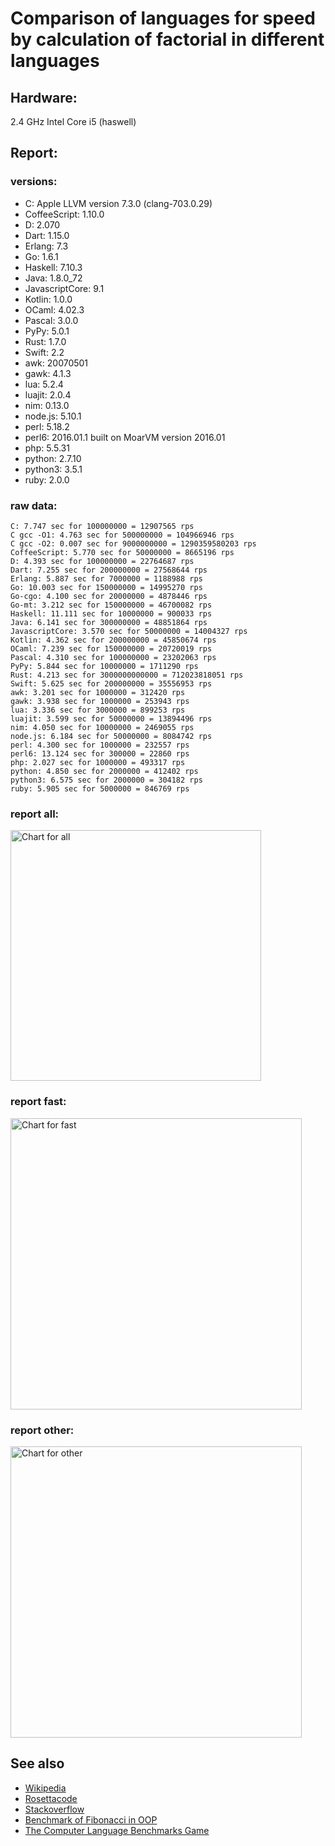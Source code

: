 Comparison of languages for speed by calculation of factorial in different languages
====================================================================================

Hardware:
---------
2.4 GHz Intel Core i5 (haswell)

Report:
-------
### versions:

  * C: Apple LLVM version 7.3.0 (clang-703.0.29)
  * CoffeeScript: 1.10.0
  * D: 2.070
  * Dart: 1.15.0
  * Erlang: 7.3
  * Go: 1.6.1
  * Haskell: 7.10.3
  * Java: 1.8.0_72
  * JavascriptCore: 9.1
  * Kotlin: 1.0.0
  * OCaml: 4.02.3
  * Pascal: 3.0.0
  * PyPy: 5.0.1
  * Rust: 1.7.0
  * Swift: 2.2
  * awk: 20070501
  * gawk: 4.1.3
  * lua: 5.2.4
  * luajit: 2.0.4
  * nim: 0.13.0
  * node.js: 5.10.1
  * perl: 5.18.2
  * perl6: 2016.01.1 built on MoarVM version 2016.01
  * php: 5.5.31
  * python: 2.7.10
  * python3: 3.5.1
  * ruby: 2.0.0


### raw data:

    C: 7.747 sec for 100000000 = 12907565 rps
    C gcc -O1: 4.763 sec for 500000000 = 104966946 rps
    C gcc -O2: 0.007 sec for 9000000000 = 1290359580203 rps
    CoffeeScript: 5.770 sec for 50000000 = 8665196 rps
    D: 4.393 sec for 100000000 = 22764687 rps
    Dart: 7.255 sec for 200000000 = 27568644 rps
    Erlang: 5.887 sec for 7000000 = 1188988 rps
    Go: 10.003 sec for 150000000 = 14995270 rps
    Go-cgo: 4.100 sec for 20000000 = 4878446 rps
    Go-mt: 3.212 sec for 150000000 = 46700082 rps
    Haskell: 11.111 sec for 10000000 = 900033 rps
    Java: 6.141 sec for 300000000 = 48851864 rps
    JavascriptCore: 3.570 sec for 50000000 = 14004327 rps
    Kotlin: 4.362 sec for 200000000 = 45850674 rps
    OCaml: 7.239 sec for 150000000 = 20720019 rps
    Pascal: 4.310 sec for 100000000 = 23202063 rps
    PyPy: 5.844 sec for 10000000 = 1711290 rps
    Rust: 4.213 sec for 3000000000000 = 712023818051 rps
    Swift: 5.625 sec for 200000000 = 35556953 rps
    awk: 3.201 sec for 1000000 = 312420 rps
    gawk: 3.938 sec for 1000000 = 253943 rps
    lua: 3.336 sec for 3000000 = 899253 rps
    luajit: 3.599 sec for 50000000 = 13894496 rps
    nim: 4.050 sec for 10000000 = 2469055 rps
    node.js: 6.184 sec for 50000000 = 8084742 rps
    perl: 4.300 sec for 1000000 = 232557 rps
    perl6: 13.124 sec for 300000 = 22860 rps
    php: 2.027 sec for 1000000 = 493317 rps
    python: 4.850 sec for 2000000 = 412402 rps
    python3: 6.575 sec for 2000000 = 304182 rps
    ruby: 5.905 sec for 5000000 = 846769 rps


### report all:

<img alt="Chart for all" width="401" src="https://chart.googleapis.com/chart?cht=bhs&chs=602x498&chd=t%3A104966945%2C48851863%2C46700081%2C45850674%2C35556953%2C27568644%2C23202062%2C22764687%2C20720019%2C14995270%2C14004327%2C13894495%2C12907564%2C8665196%2C8084741%2C4878445%2C2469054%2C1711290%2C1188988%2C900032%2C899252%2C846768%2C493317%2C412402%2C312420%2C304182%2C253942%2C232556&chco=4d89f9&chbh=12&chds=0,104966945.593932&chxt=x,y,r&chxl=1%3A%7Cperl%7Cgawk%7Cpython3%7Cawk%7Cpython%7Cphp%7Cruby%7Clua%7CHaskell%7CErlang%7CPyPy%7Cnim%7CGo-cgo%7Cnode.js%7CCoffeeScript%7CC%7Cluajit%7CJavascriptCore%7CGo%7COCaml%7CD%7CPascal%7CDart%7CSwift%7CKotlin%7CGo-mt%7CJava%7CC%20gcc%20-O1%7C2%3A%7C232556%20rps%7C253942%20rps%7C304182%20rps%7C312420%20rps%7C412402%20rps%7C493317%20rps%7C846768%20rps%7C899252%20rps%7C900032%20rps%7C1188988%20rps%7C1711290%20rps%7C2469054%20rps%7C4878445%20rps%7C8084741%20rps%7C8665196%20rps%7C12907564%20rps%7C13894495%20rps%7C14004327%20rps%7C14995270%20rps%7C20720019%20rps%7C22764687%20rps%7C23202062%20rps%7C27568644%20rps%7C35556953%20rps%7C45850674%20rps%7C46700081%20rps%7C48851863%20rps%7C104966945%20rps%7C0%3A%7C0%20%25%7C10%20%25%7C20%20%25%7C30%20%25%7C40%20%25%7C50%20%25%7C60%20%25%7C70%20%25%7C80%20%25%7C90%20%25%7C100%20%25">

### report fast:

<img alt="Chart for fast" width="466" src="https://chart.googleapis.com/chart?cht=bhs&chs=700x311&chd=t%3A104966945%2C48851863%2C46700081%2C45850674%2C35556953%2C27568644%2C23202062%2C22764687%2C20720019%2C14995270%2C14004327%2C13894495%2C12907564%2C8665196%2C8084741%2C4878445%2C2469054&chco=4d89f9&chbh=12&chds=0,104966945.593932&chxt=x,y,r&chxl=1%3A%7Cnim%7CGo-cgo%7Cnode.js%7CCoffeeScript%7CC%7Cluajit%7CJavascriptCore%7CGo%7COCaml%7CD%7CPascal%7CDart%7CSwift%7CKotlin%7CGo-mt%7CJava%7CC%20gcc%20-O1%7C2%3A%7C2469054%20rps%7C4878445%20rps%7C8084741%20rps%7C8665196%20rps%7C12907564%20rps%7C13894495%20rps%7C14004327%20rps%7C14995270%20rps%7C20720019%20rps%7C22764687%20rps%7C23202062%20rps%7C27568644%20rps%7C35556953%20rps%7C45850674%20rps%7C46700081%20rps%7C48851863%20rps%7C104966945%20rps%7C0%3A%7C0%20%25%7C10%20%25%7C20%20%25%7C30%20%25%7C40%20%25%7C50%20%25%7C60%20%25%7C70%20%25%7C80%20%25%7C90%20%25%7C100%20%25">

### report other:

<img alt="Chart for other" width="466" src="https://chart.googleapis.com/chart?cht=bhs&chs=700x209&chd=t%3A1711290%2C1188988%2C900032%2C899252%2C846768%2C493317%2C412402%2C312420%2C304182%2C253942%2C232556&chco=4d89f9&chbh=12&chds=0,1711290.38893455&chxt=x,y,r&chxl=1%3A%7Cperl%7Cgawk%7Cpython3%7Cawk%7Cpython%7Cphp%7Cruby%7Clua%7CHaskell%7CErlang%7CPyPy%7C2%3A%7C232556%20rps%7C253942%20rps%7C304182%20rps%7C312420%20rps%7C412402%20rps%7C493317%20rps%7C846768%20rps%7C899252%20rps%7C900032%20rps%7C1188988%20rps%7C1711290%20rps%7C0%3A%7C0%20%25%7C10%20%25%7C20%20%25%7C30%20%25%7C40%20%25%7C50%20%25%7C60%20%25%7C70%20%25%7C80%20%25%7C90%20%25%7C100%20%25">



See also
--------

  * [Wikipedia](http://en.wikipedia.org/wiki/Factorial)
  * [Rosettacode](http://rosettacode.org/wiki/Factorial)
  * [Stackoverflow](http://stackoverflow.com/questions/23930/factorial-algorithms-in-different-languages)
  * [Benchmark of Fibonacci in OOP](https://github.com/Balancer/benchmarks-fib-obj)
  * [The Computer Language Benchmarks Game](http://benchmarksgame.alioth.debian.org)
